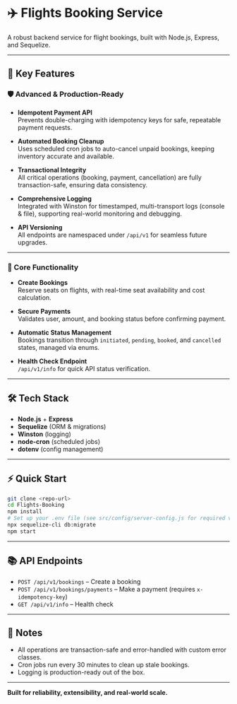 # ✈️ Flights Booking Service

A robust backend service for flight bookings, built with Node.js, Express, and Sequelize.

---

## 🚀 Key Features

### 🛡️ Advanced & Production-Ready

- **Idempotent Payment API**  
  Prevents double-charging with idempotency keys for safe, repeatable payment requests.

- **Automated Booking Cleanup**  
  Uses scheduled cron jobs to auto-cancel unpaid bookings, keeping inventory accurate and available.

- **Transactional Integrity**  
  All critical operations (booking, payment, cancellation) are fully transaction-safe, ensuring data consistency.

- **Comprehensive Logging**  
  Integrated with Winston for timestamped, multi-transport logs (console & file), supporting real-world monitoring and debugging.

- **API Versioning**  
  All endpoints are namespaced under `/api/v1` for seamless future upgrades.

---

### 🧩 Core Functionality

- **Create Bookings**  
  Reserve seats on flights, with real-time seat availability and cost calculation.

- **Secure Payments**  
  Validates user, amount, and booking status before confirming payment.

- **Automatic Status Management**  
  Bookings transition through `initiated`, `pending`, `booked`, and `cancelled` states, managed via enums.

- **Health Check Endpoint**  
  `/api/v1/info` for quick API status verification.

---

## 🛠️ Tech Stack

- **Node.js** + **Express**
- **Sequelize** (ORM & migrations)
- **Winston** (logging)
- **node-cron** (scheduled jobs)
- **dotenv** (config management)

---

## ⚡ Quick Start

```bash
git clone <repo-url>
cd Flights-Booking
npm install
# Set up your .env file (see src/config/server-config.js for required vars)
npx sequelize-cli db:migrate
npm start
```

---

## 📚 API Endpoints

- `POST /api/v1/bookings` – Create a booking
- `POST /api/v1/bookings/payments` – Make a payment (requires `x-idempotency-key`)
- `GET /api/v1/info` – Health check

---

## 📝 Notes

- All operations are transaction-safe and error-handled with custom error classes.
- Cron jobs run every 30 minutes to clean up stale bookings.
- Logging is production-ready out of the box.

---

**Built for reliability, extensibility, and real-world scale.**
